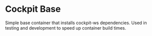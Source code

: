 Cockpit Base
===========================

Simple base container that installs cockpit-ws dependencies. Used in testing
and development to speed up container build times.
